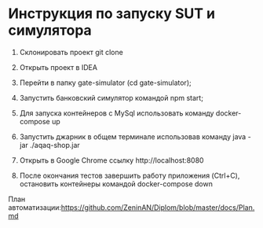 # Инструкция по запуску SUT и симулятора
1. Склонировать проект git clone

2. Открыть проект в IDEA

3. Перейти в папку gate-simulator (cd gate-simulator);

4. Запустить банковский симулятор командой npm start;

5. Для запуска контейнеров с MySql использовать команду docker-compose up

6. Запустить джарник в общем терминале использовав команду java -jar ./aqaq-shop.jar

7. Открыть в Google Chrome ссылку http://localhost:8080

8. После окончания тестов завершить работу приложения (Ctrl+C), остановить контейнеры командой docker-compose down


План автоматизации:https://github.com/ZeninAN/Diplom/blob/master/docs/Plan.md 
